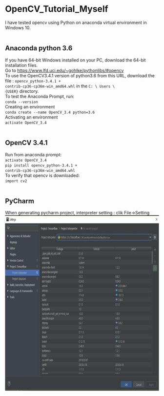 # OpenCV_Tutorial_Myself
I have tested opencv using Python on anaconda virtual environment in Windows 10.</br>
</br>
## Anaconda python 3.6
If you have 64-bit Windows installed on your PC, download the 64-bit installation files.</br>
Go to https://www.lfd.uci.edu/~gohlke/pythonlibs/#opencv </br>
To use the OpenCV3.4.1 version of python3.6 from this URL, download the file :
<code>opencv_python-3.4.1 + contrib-cp36-cp36m-win_amd64.whl</code> in the <code>C: \ Users \ {USER}</code> directory.</br>
To test the Anaconda Prompt, run:</br>
<code>conda --version</code></br>
Creating an environment</br>
<code>conda create --name OpenCV_3.4 python=3.6</code></br>
Activating an environment</br>
<code>activate OpenCV_3.4</code></br>
</br>
## OpenCV 3.4.1
Run from anaconda prompt:</br>
<code>activate OpenCV_3.4</code></br>
<code>pip install opencv_python-3.4.1 + contrib-cp36-cp36m-win_amd64.whl</code></br>
To verify that opencv is downloaded:</br>
<code>import cv2</code></br>
</br>
## PyCharm
When generating pycharm project, interpreter setting :
clik File->Setting
<img src="/img/setting.JPG" height="575" width="733"></br>
